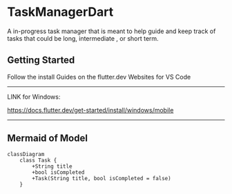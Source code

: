 # TaskManagerDart

A in-progress task manager that is meant to help guide and keep track of tasks that could be long, intermediate , or short term.

## Getting Started

Follow the install Guides on the flutter.dev Websites for VS Code
____________________________________________________________
LINK for Windows:

https://docs.flutter.dev/get-started/install/windows/mobile

____________________________________________________________

## Mermaid of Model

```mermaid
classDiagram
    class Task {
        +String title
        +bool isCompleted
        +Task(String title, bool isCompleted = false)
    }
```
